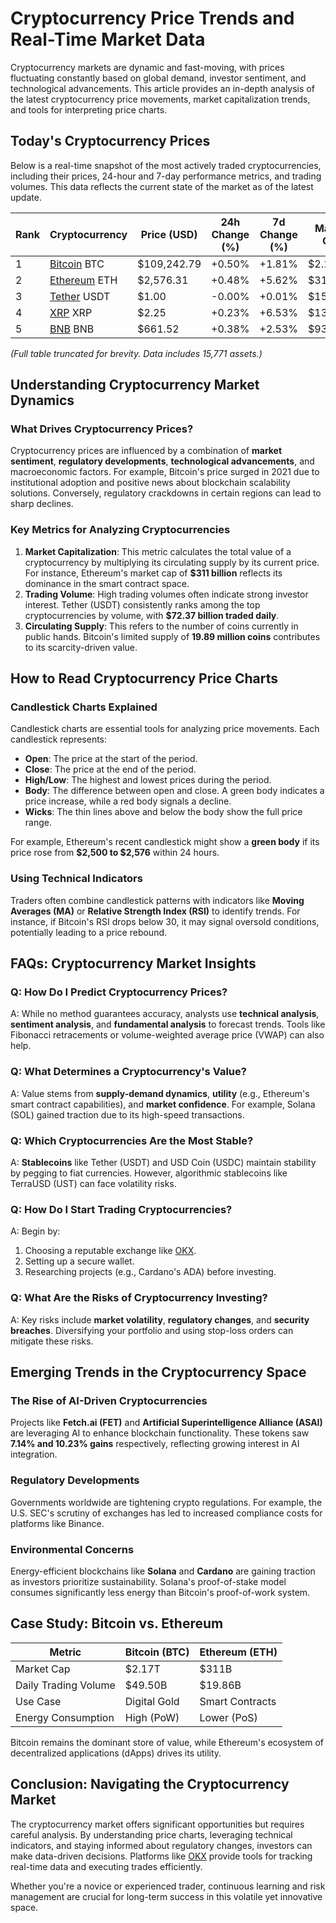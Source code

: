 # Cryptocurrency Price Trends and Real-Time Market Data  

Cryptocurrency markets are dynamic and fast-moving, with prices fluctuating constantly based on global demand, investor sentiment, and technological advancements. This article provides an in-depth analysis of the latest cryptocurrency price movements, market capitalization trends, and tools for interpreting price charts.  

## Today's Cryptocurrency Prices  

Below is a real-time snapshot of the most actively traded cryptocurrencies, including their prices, 24-hour and 7-day performance metrics, and trading volumes. This data reflects the current state of the market as of the latest update.  

| Rank | Cryptocurrency | Price (USD) | 24h Change (%) | 7d Change (%) | Market Cap | 24h Volume | Circulating Supply | Price | 24h Change (%) |
|------|----------------|-------------|----------------|---------------|------------|------------|---------------------|-------|----------------|
| 1    | [Bitcoin](https://bit.ly/okx-bonus) BTC | $109,242.79 | +0.50% | +1.81% | $2.17T | $49.50B | 19.89M | $109,242.79 | +0.50% |
| 2    | [Ethereum](https://bit.ly/okx-bonus) ETH | $2,576.31 | +0.48% | +5.62% | $311.00B | $19.86B | 120.72M | $2,576.31 | +0.48% |
| 3    | [Tether](https://bit.ly/okx-bonus) USDT | $1.00 | -0.00% | +0.01% | $158.48B | $72.37B | 158.42B | $1.00 | -0.00% |
| 4    | [XRP](https://bit.ly/okx-bonus) XRP | $2.25 | +0.23% | +6.53% | $132.62B | $3.62B | 59.07B | $2.25 | +0.23% |
| 5    | [BNB](https://bit.ly/okx-bonus) BNB | $661.52 | +0.38% | +2.53% | $93.20B | $1.51B | 140.89M | $661.52 | +0.38% |

*(Full table truncated for brevity. Data includes 15,771 assets.)*  

## Understanding Cryptocurrency Market Dynamics  

### What Drives Cryptocurrency Prices?  

Cryptocurrency prices are influenced by a combination of **market sentiment**, **regulatory developments**, **technological advancements**, and macroeconomic factors. For example, Bitcoin's price surged in 2021 due to institutional adoption and positive news about blockchain scalability solutions. Conversely, regulatory crackdowns in certain regions can lead to sharp declines.  

### Key Metrics for Analyzing Cryptocurrencies  

1. **Market Capitalization**: This metric calculates the total value of a cryptocurrency by multiplying its circulating supply by its current price. For instance, Ethereum's market cap of **$311 billion** reflects its dominance in the smart contract space.  
2. **Trading Volume**: High trading volumes often indicate strong investor interest. Tether (USDT) consistently ranks among the top cryptocurrencies by volume, with **$72.37 billion traded daily**.  
3. **Circulating Supply**: This refers to the number of coins currently in public hands. Bitcoin's limited supply of **19.89 million coins** contributes to its scarcity-driven value.  

## How to Read Cryptocurrency Price Charts  

### Candlestick Charts Explained  

Candlestick charts are essential tools for analyzing price movements. Each candlestick represents:  
- **Open**: The price at the start of the period.  
- **Close**: The price at the end of the period.  
- **High/Low**: The highest and lowest prices during the period.  
- **Body**: The difference between open and close. A green body indicates a price increase, while a red body signals a decline.  
- **Wicks**: The thin lines above and below the body show the full price range.  

For example, Ethereum's recent candlestick might show a **green body** if its price rose from **$2,500 to $2,576** within 24 hours.  

### Using Technical Indicators  

Traders often combine candlestick patterns with indicators like **Moving Averages (MA)** or **Relative Strength Index (RSI)** to identify trends. For instance, if Bitcoin's RSI drops below 30, it may signal oversold conditions, potentially leading to a price rebound.  

## FAQs: Cryptocurrency Market Insights  

### Q: How Do I Predict Cryptocurrency Prices?  
A: While no method guarantees accuracy, analysts use **technical analysis**, **sentiment analysis**, and **fundamental analysis** to forecast trends. Tools like Fibonacci retracements or volume-weighted average price (VWAP) can also help.  

### Q: What Determines a Cryptocurrency's Value?  
A: Value stems from **supply-demand dynamics**, **utility** (e.g., Ethereum's smart contract capabilities), and **market confidence**. For example, Solana (SOL) gained traction due to its high-speed transactions.  

### Q: Which Cryptocurrencies Are the Most Stable?  
A: **Stablecoins** like Tether (USDT) and USD Coin (USDC) maintain stability by pegging to fiat currencies. However, algorithmic stablecoins like TerraUSD (UST) can face volatility risks.  

### Q: How Do I Start Trading Cryptocurrencies?  
A: Begin by:  
1. Choosing a reputable exchange like [OKX](https://bit.ly/okx-bonus).  
2. Setting up a secure wallet.  
3. Researching projects (e.g., Cardano's ADA) before investing.  

### Q: What Are the Risks of Cryptocurrency Investing?  
A: Key risks include **market volatility**, **regulatory changes**, and **security breaches**. Diversifying your portfolio and using stop-loss orders can mitigate these risks.  

## Emerging Trends in the Cryptocurrency Space  

### The Rise of AI-Driven Cryptocurrencies  
Projects like **Fetch.ai (FET)** and **Artificial Superintelligence Alliance (ASAI)** are leveraging AI to enhance blockchain functionality. These tokens saw **7.14% and 10.23% gains** respectively, reflecting growing interest in AI integration.  

### Regulatory Developments  
Governments worldwide are tightening crypto regulations. For example, the U.S. SEC's scrutiny of exchanges has led to increased compliance costs for platforms like Binance.  

### Environmental Concerns  
Energy-efficient blockchains like **Solana** and **Cardano** are gaining traction as investors prioritize sustainability. Solana's proof-of-stake model consumes significantly less energy than Bitcoin's proof-of-work system.  

## Case Study: Bitcoin vs. Ethereum  

| Metric              | Bitcoin (BTC)         | Ethereum (ETH)        |  
|---------------------|-----------------------|-----------------------|  
| Market Cap          | $2.17T                | $311B                 |  
| Daily Trading Volume| $49.50B               | $19.86B               |  
| Use Case            | Digital Gold          | Smart Contracts       |  
| Energy Consumption  | High (PoW)            | Lower (PoS)           |  

Bitcoin remains the dominant store of value, while Ethereum's ecosystem of decentralized applications (dApps) drives its utility.  

## Conclusion: Navigating the Cryptocurrency Market  

The cryptocurrency market offers significant opportunities but requires careful analysis. By understanding price charts, leveraging technical indicators, and staying informed about regulatory changes, investors can make data-driven decisions. Platforms like [OKX](https://bit.ly/okx-bonus) provide tools for tracking real-time data and executing trades efficiently.  

Whether you're a novice or experienced trader, continuous learning and risk management are crucial for long-term success in this volatile yet innovative space.